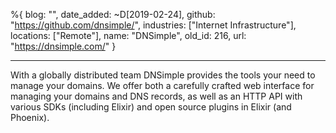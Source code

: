 %{
  blog: "",
  date_added: ~D[2019-02-24],
  github: "https://github.com/dnsimple/",
  industries: ["Internet Infrastructure"],
  locations: ["Remote"],
  name: "DNSimple",
  old_id: 216,
  url: "https://dnsimple.com/"
}

---

With a globally distributed team DNSimple provides the tools your need to manage your domains. We offer both a carefully crafted web interface for managing your domains and DNS records, as well as an HTTP API with various SDKs (including Elixir) and open source plugins in Elixir (and Phoenix).
